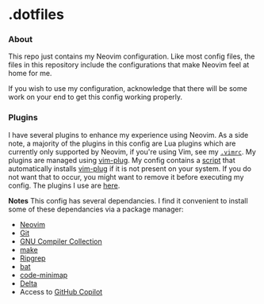 # .dotfiles
### About
This repo just contains my Neovim configuration. Like most config files, the files in this repository include the configurations that make Neovim feel at home for me.

If you wish to use my configuration, acknowledge that there will be some work on your end to get this config working properly.

### Plugins
I have several plugins to enhance my experience using Neovim. As a side note, a majority of the plugins in this config are Lua plugins which are currently only supported by Neovim, if you're using Vim, see my [`.vimrc`](/.vimrc).
My plugins are managed using [vim-plug](https://github.com/junegunn/vim-plug).
My config contains a [script](https://github.com/UnrealApex/dotfiles/blob/main/plugins/plug.vim#L3) that automatically installs [vim-plug](https://github.com/junegunn/vim-plug) if it is not present on your system. If you do not want that to occur, you might want to remove it before executing my config.
The plugins I use are [here](https://github.com/UnrealApex/dotfiles/blob/main/plugins/plug.vim#L12).

**Notes**
This config has several dependancies. I find it convenient to install some of these dependancies via a package manager:

- [Neovim](https://github.com/neovim/neovim)
- [Git](https://git-scm.com/)
- [GNU Compiler Collection](https://gcc.gnu.org/)
- [make](https://www.gnu.org/software/make/)
- [Ripgrep](https://github.com/BurntSushi/ripgrep)
- [bat](https://github.com/sharkdp/bat)
- [code-minimap](https://github.com/wfxr/code-minimap)
- [Delta](https://github.com/dandavison/delta)
- Access to [GitHub Copilot](https://github.com/features/copilot)
